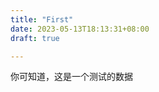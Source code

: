```yaml
---
title: "First"
date: 2023-05-13T18:13:31+08:00
draft: true

---
```






你可知道，这是一个测试的数据













